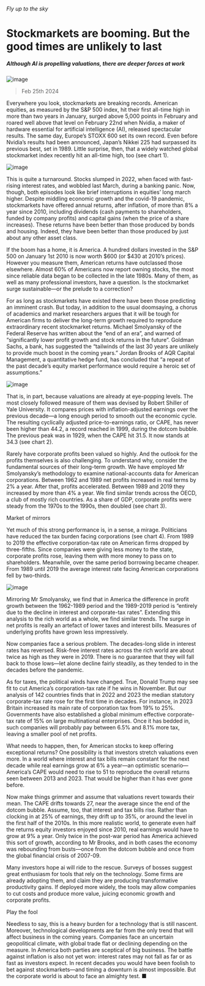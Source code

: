 ###### Fly up to the sky
# Stockmarkets are booming. But the good times are unlikely to last 
##### Although AI is propelling valuations, there are deeper forces at work 
![image](images/20240302_FND001.jpg) 
> Feb 25th 2024 
Everywhere you look, stockmarkets are breaking records. American equities, as measured by the S&amp;P 500 index, hit their first all-time high in more than two years in January, surged above 5,000 points in February and roared well above that level on February 22nd when Nvidia, a maker of hardware essential for artificial intelligence (AI), released spectacular results. The same day, Europe’s STOXX 600 set its own record. Even before Nvidia’s results had been announced, Japan’s Nikkei 225 had surpassed its previous best, set in 1989. Little surprise, then, that a widely watched global stockmarket index recently hit an all-time high, too (see chart 1). 
![image](images/20240302_FNC526.png) 

This is quite a turnaround. Stocks slumped in 2022, when faced with fast-rising interest rates, and wobbled last March, during a banking panic. Now, though, both episodes look like brief interruptions in equities’ long march higher. Despite middling economic growth and the covid-19 pandemic, stockmarkets have offered annual returns, after inflation, of more than 8% a year since 2010, including dividends (cash payments to shareholders, funded by company profits) and capital gains (when the price of a share increases). These returns have been better than those produced by bonds and housing. Indeed, they have been better than those produced by just about any other asset class.
If the boom has a home, it is America. A hundred dollars invested in the S&amp;P 500 on January 1st 2010 is now worth $600 (or $430 at 2010’s prices). However you measure them, American returns have outclassed those elsewhere. Almost 60% of Americans now report owning stocks, the most since reliable data began to be collected in the late 1980s. Many of them, as well as many professional investors, have a question. Is the stockmarket surge sustainable—or the prelude to a correction?
For as long as stockmarkets have existed there have been those predicting an imminent crash. But today, in addition to the usual doomsaying, a chorus of academics and market researchers argues that it will be tough for American firms to deliver the long-term growth required to reproduce extraordinary recent stockmarket returns. Michael Smolyansky of the Federal Reserve has written about the “end of an era”, and warned of “significantly lower profit growth and stock returns in the future”. Goldman Sachs, a bank, has suggested the “tailwinds of the last 30 years are unlikely to provide much boost in the coming years.” Jordan Brooks of AQR Capital Management, a quantitative hedge fund, has concluded that “a repeat of the past decade’s equity market performance would require a heroic set of assumptions.” 
![image](images/20240302_FNC517.png) 

That is, in part, because valuations are already at eye-popping levels. The most closely followed measure of them was devised by Robert Shiller of Yale University. It compares prices with inflation-adjusted earnings over the previous decade—a long enough period to smooth out the economic cycle. The resulting cyclically adjusted price-to-earnings ratio, or CAPE, has never been higher than 44.2, a record reached in 1999, during the dotcom bubble. The previous peak was in 1929, when the CAPE hit 31.5. It now stands at 34.3 (see chart 2). 
Rarely have corporate profits been valued so highly. And the outlook for the profits themselves is also challenging. To understand why, consider the fundamental sources of their long-term growth. We have employed Mr Smolyansky’s methodology to examine national-accounts data for American corporations. Between 1962 and 1989 net profits increased in real terms by 2% a year. After that, profits accelerated. Between 1989 and 2019 they increased by more than 4% a year. We find similar trends across the OECD, a club of mostly rich countries. As a share of GDP, corporate profits were steady from the 1970s to the 1990s, then doubled (see chart 3). 
Market of mirrors
Yet much of this strong performance is, in a sense, a mirage. Politicians have reduced the tax burden facing corporations (see chart 4). From 1989 to 2019 the effective corporation-tax rate on American firms dropped by three-fifths. Since companies were giving less money to the state, corporate profits rose, leaving them with more money to pass on to shareholders. Meanwhile, over the same period borrowing became cheaper. From 1989 until 2019 the average interest rate facing American corporations fell by two-thirds. 
![image](images/20240302_FNC601.png) 

Mirroring Mr Smolyansky, we find that in America the difference in profit growth between the 1962-1989 period and the 1989-2019 period is “entirely due to the decline in interest and corporate-tax rates”. Extending this analysis to the rich world as a whole, we find similar trends. The surge in net profits is really an artefact of lower taxes and interest bills. Measures of underlying profits have grown less impressively. 
Now companies face a serious problem. The decades-long slide in interest rates has reversed. Risk-free interest rates across the rich world are about twice as high as they were in 2019. There is no guarantee that they will fall back to those lows—let alone decline fairly steadily, as they tended to in the decades before the pandemic.
As for taxes, the political winds have changed. True, Donald Trump may see fit to cut America’s corporation-tax rate if he wins in November. But our analysis of 142 countries finds that in 2022 and 2023 the median statutory corporate-tax rate rose for the first time in decades. For instance, in 2023 Britain increased its main rate of corporation tax from 19% to 25%. Governments have also established a global minimum effective corporate-tax rate of 15% on large multinational enterprises. Once it has bedded in, such companies will probably pay between 6.5% and 8.1% more tax, leaving a smaller pool of net profits. 
What needs to happen, then, for American stocks to keep offering exceptional returns? One possibility is that investors stretch valuations even more. In a world where interest and tax bills remain constant for the next decade while real earnings grow at 6% a year—an optimistic scenario—America’s CAPE would need to rise to 51 to reproduce the overall returns seen between 2013 and 2023. That would be higher than it has ever gone before. 
Now make things grimmer and assume that valuations revert towards their mean. The CAPE drifts towards 27, near the average since the end of the dotcom bubble. Assume, too, that interest and tax bills rise. Rather than clocking in at 25% of earnings, they drift up to 35%, or around the level in the first half of the 2010s. In this more realistic world, to generate even half the returns equity investors enjoyed since 2010, real earnings would have to grow at 9% a year. Only twice in the post-war period has America achieved this sort of growth, according to Mr Brooks, and in both cases the economy was rebounding from busts—once from the dotcom bubble and once from the global financial crisis of 2007-09.
Many investors hope ai will ride to the rescue. Surveys of bosses suggest great enthusiasm for tools that rely on the technology. Some firms are already adopting them, and claim they are producing transformative productivity gains. If deployed more widely, the tools may allow companies to cut costs and produce more value, juicing economic growth and corporate profits. 
Play the fool
Needless to say, this is a heavy burden for a technology that is still nascent. Moreover, technological developments are far from the only trend that will affect business in the coming years. Companies face an uncertain geopolitical climate, with global trade flat or declining depending on the measure. In America both parties are sceptical of big business. The battle against inflation is also not yet won: interest rates may not fall as far or as fast as investors expect. In recent decades you would have been foolish to bet against stockmarkets—and timing a downturn is almost impossible. But the corporate world is about to face an almighty test. ■


